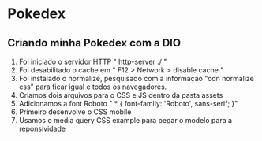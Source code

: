 # Pokedex
## Criando minha Pokedex com a DIO

<ol>
<li> Foi iniciado o servidor HTTP " http-server ./ " </li>

<li> Foi desabilitado o cache em " F12 > Network > disable cache " </li>

<li> Foi instalado o normalize, pesquisado com a informação "cdn normalize css" para ficar igual e todos os navegadores. </li>

<li> Criamos dois arquivos para o CSS e JS dentro da pasta assets </li>
 
<li> Adicionamos a font Roboto " * { font-family: 'Roboto', sans-serif; }" </li>
 
<li> Primeiro desenvolve o CSS mobile </li>

<li> Usamos o media query CSS example para pegar o modelo para a reponsividade </li>

</ol>

